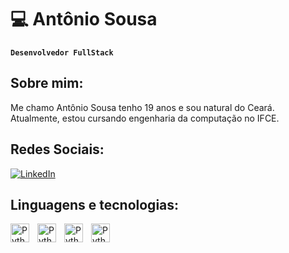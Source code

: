 # 💻 Antônio Sousa
**`Desenvolvedor FullStack`**

## Sobre mim:
Me chamo Antônio Sousa tenho 19 anos e sou natural do Ceará. Atualmente, estou cursando engenharia da computação no IFCE.

## Redes Sociais:
[![LinkedIn](https://img.shields.io/badge/LinkedIn-%230077B5.svg?logo=linkedin&logoColor=white)](https://www.linkedin.com/in/antônio-sousa) 

## Linguagens e tecnologias:
<img 
    align="left" 
    alt="Python" 
    title="Python"
    width="30px" 
    style="padding-right: 10px;" 
    src="https://cdn.jsdelivr.net/gh/devicons/devicon@latest/icons/html5/html5-original.svg" 
/>
<img 
    align="left" 
    alt="Python" 
    title="Python"
    width="30px" 
    style="padding-right: 10px;" 
    src="https://cdn.jsdelivr.net/gh/devicons/devicon@latest/icons/css3/css3-original.svg" 
/>
<img 
    align="left" 
    alt="Python" 
    title="Python"
    width="30px" 
    style="padding-right: 10px;" 
    src="https://cdn.jsdelivr.net/gh/devicons/devicon@latest/icons/javascript/javascript-original.svg" 
/>
<img 
    align="left" 
    alt="Python" 
    title="Python"
    width="30px" 
    style="padding-right: 10px;" 
    src="https://cdn.jsdelivr.net/gh/devicons/devicon@latest/icons/python/python-original.svg" 
/>
